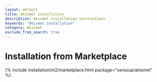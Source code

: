 ```yaml
---
layout: default
title: Akismet installation
description: Akismet installation instructions
keywords: "Akismet installation"
category: Akismet
exclude_from_search: true
---
```


# Installation from Marketplace

{% include installation/m2/marketplace.html package="swissup/akismet" %}
